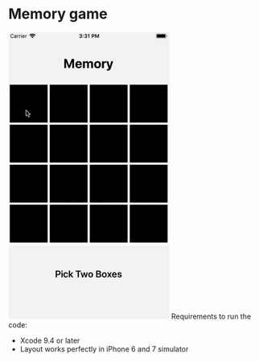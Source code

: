 # Memory game
![](readme.gif)
Requirements to run the code:
  - Xcode 9.4 or later
  - Layout works perfectly in iPhone 6 and 7 simulator
